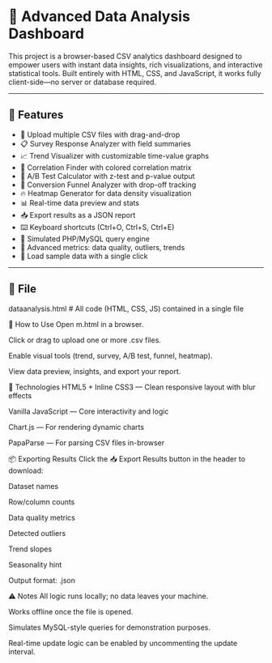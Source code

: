# 🚀 Advanced Data Analysis Dashboard

This project is a browser-based CSV analytics dashboard designed to empower users with instant data insights, rich visualizations, and interactive statistical tools. Built entirely with HTML, CSS, and JavaScript, it works fully client-side—no server or database required.

---

## 🧠 Features

- 📁 Upload multiple CSV files with drag-and-drop
- 📋 Survey Response Analyzer with field summaries
- 📈 Trend Visualizer with customizable time-value graphs
- 🔗 Correlation Finder with colored correlation matrix
- 🧪 A/B Test Calculator with z-test and p-value output
- 🔄 Conversion Funnel Analyzer with drop-off tracking
- 🔥 Heatmap Generator for data density visualization
- 📊 Real-time data preview and stats
- 📥 Export results as a JSON report
- ⌨️ Keyboard shortcuts (Ctrl+O, Ctrl+S, Ctrl+E)
- 🧪 Simulated PHP/MySQL query engine
- 🧮 Advanced metrics: data quality, outliers, trends
- 🎲 Load sample data with a single click

---

## 📁 File


dataanalysis.html         # All code (HTML, CSS, JS) contained in a single file

🚦 How to Use
Open m.html in a browser.

Click or drag to upload one or more .csv files.

Enable visual tools (trend, survey, A/B test, funnel, heatmap).

View data preview, insights, and export your report.

🔧 Technologies
HTML5 + Inline CSS3 — Clean responsive layout with blur effects

Vanilla JavaScript — Core interactivity and logic

Chart.js — For rendering dynamic charts

PapaParse — For parsing CSV files in-browser

📦 Exporting Results
Click the 📥 Export Results button in the header to download:

Dataset names

Row/column counts

Data quality metrics

Detected outliers

Trend slopes

Seasonality hint

Output format: .json


⚠️ Notes
All logic runs locally; no data leaves your machine.

Works offline once the file is opened.

Simulates MySQL-style queries for demonstration purposes.

Real-time update logic can be enabled by uncommenting the update interval.

